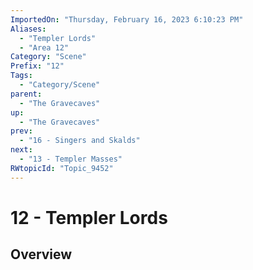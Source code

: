 ```yaml
---
ImportedOn: "Thursday, February 16, 2023 6:10:23 PM"
Aliases:
  - "Templer Lords"
  - "Area 12"
Category: "Scene"
Prefix: "12"
Tags:
  - "Category/Scene"
parent:
  - "The Gravecaves"
up:
  - "The Gravecaves"
prev:
  - "16 - Singers and Skalds"
next:
  - "13 - Templer Masses"
RWtopicId: "Topic_9452"
---
```

# 12 - Templer Lords
## Overview
